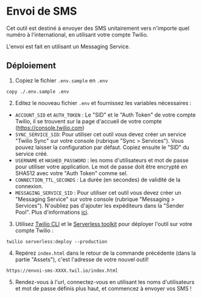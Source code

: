 # Envoi de SMS 

Cet outil est destiné à envoyer des SMS unitairement vers n'importe quel numéro à l'international, en utilisant votre compte Twilio. 

L'envoi est fait en utilisant un Messaging Service. 

## Déploiement

1. Copiez le fichier `.env.sample` en `.env`

```shell
copy ./.env.sample .env
```

2. Editez le nouveau fichier `.env` et fournissez les variables nécessaires : 

* `ACCOUNT_SID` et `AUTH_TOKEN` : Le "SID" et le "Auth Token" de votre compte Twilio, il se trouvent sur la page d'accueil de votre compte (https://console.twilio.com)
* `SYNC_SERVICE_SID`: Pour utiliser cet outil vous devez créer un service "Twilio Sync" sur votre console (rubrique "Sync > Services"). Vous pouvez laisser la configuration par défaut. Copiez ensuite le "SID" du service créé. 
* `USERNAME` et `HASHED_PASSWORD` : les noms d'utilisateurs et mot de passe pour utiliser votre application. Le mot de passe doit être encrypté en SHA512 avec votre "Auth Token" comme sel. 
* `CONNECTION_TTL_SECONDS` : La durée (en secondes) de validité de la connexion. 
* `MESSAGING_SERVICE_SID` : Pour utiliser cet outil vous devez créer un "Messaging Service" sur votre console (rubrique "Messaging > Services"). N'oubliez pas d'ajouter les expéditeurs dans la "Sender Pool". Plus d'informations [ici](https://www.twilio.com/docs/sms/send-messages#messaging-services).

3. Utilisez [Twilio CLI](https://www.twilio.com/docs/twilio-cli/quickstart) et le [Serverless toolkit](https://www.twilio.com/docs/labs/serverless-toolkit) pour déployer l'outil sur votre compte Twilio :

```shell
twilio serverless:deploy --production
```

4. Repérez `index.html` dans le retour de la commande précédente (dans la partie "Assets"), c'est l'adresse de votre nouvel outil!

```
https://envoi-sms-XXXX.twil.io/index.html
```

5. Rendez-vous à l'url, connectez-vous en utilisant les noms d'utilisateurs et mot de passe définis plus haut, et commencez à envoyer vos SMS !
